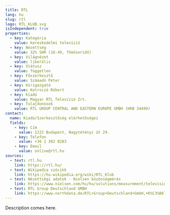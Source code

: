 ```yaml
---
title: RTL
lang: hu
slug: rtl
logo: RTL_KLUB.svg
isIndependent: true
properties:
  - key: Kategória
    value: kereskedelmi televízió
  - key: Nézettség
    value: 32% SHR (18-49, főműsoridő)
  - key: Világnézet
    value: liberális
  - key: Státusz
    value: független
  - key: Főszerkesztő
    value: Számadó Péter
  - key: Hírigazgató
    value: Kotroczó Róbert
  - key: Kiadó
    value: Magyar RTL Televízió Zrt.
  - key: Tulajdonosok
    value: RTL GROUP CENTRAL AND EASTERN EUROPE GMBH (HRB 34499)
contact:
  name: Kiadó/Szerkesztőség elérhetőségei
  fields:
    - key: Cím
      value: 1222 Budapest, Nagytétényi út 29.
    - key: Telefon
      value: +36 1 382 8283
    - key: Email
      value: online@rtl.hu
sources:
  - text: rtl.hu
    link: https://rtl.hu/
  - text: Wikipedia szócikk
    link: https://hu.wikipedia.org/wiki/RTL_Klub
  - text: Nézettségi adatok - Nielsen közönségmérés
    link: https://www.nielsen.com/hu/hu/solutions/measurement/television.html
  - text: RTL Group Deutschland GMBH
    link: https://www.northdata.de/RTL+Group+Deutschland+GmbH,+K%C3%B6ln/HRB+34499
---
```


Description comes here.